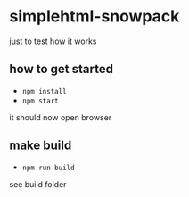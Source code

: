 # simplehtml-snowpack
just to test how it works



## how to get started

* `npm install`
* `npm start`

it should now open browser


## make build

* `npm run build`


see build folder